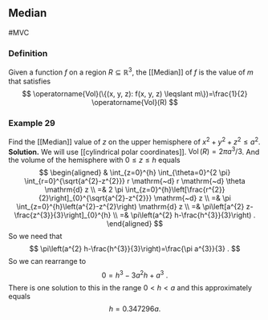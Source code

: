 ## Median
#MVC 
### Definition
Given a function $f$ on a region $R \subseteq \mathbb{R}^{3}$, the [[Median]] of $f$ is the value of $m$ that satisfies
$$
\operatorname{Vol}(\{(x, y, z): f(x, y, z) \leqslant m\})=\frac{1}{2} \operatorname{Vol}(R)
$$
### Example 29
Find the [[Median]] value of $z$ on the upper hemisphere of $x^{2}+y^{2}+z^{2} \leqslant a^{2} .$
**Solution.** We will use [[cylindrical polar coordinates]]. $\operatorname{Vol}(R)=2 \pi a^{3} / 3$. And the volume of the hemisphere with $0 \leqslant z \leqslant h$ equals
$$
\begin{aligned}
& \int_{z=0}^{h} \int_{\theta=0}^{2 \pi} \int_{r=0}^{\sqrt{a^{2}-z^{2}}} r \mathrm{~d} r \mathrm{~d} \theta \mathrm{d} z \\
=& 2 \pi \int_{z=0}^{h}\left[\frac{r^{2}}{2}\right]_{0}^{\sqrt{a^{2}-z^{2}}} \mathrm{~d} z \\
=& \pi \int_{z=0}^{h}\left(a^{2}-z^{2}\right) \mathrm{d} z \\
=& \pi\left[a^{2} z-\frac{z^{3}}{3}\right]_{0}^{h} \\
=& \pi\left(a^{2} h-\frac{h^{3}}{3}\right) .
\end{aligned}
$$
So we need that
$$
\pi\left(a^{2} h-\frac{h^{3}}{3}\right)=\frac{\pi a^{3}}{3} .
$$
So we can rearrange to
$$
0=h^{3}-3 a^{2} h+a^{3} \text { . }
$$
There is one solution to this in the range $0<h<a$ and this approximately equals
$$
h=0.347296 a .
$$